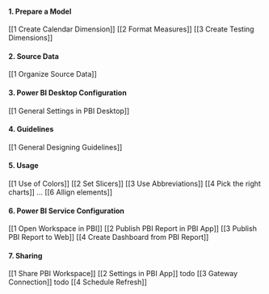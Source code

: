 #### 1. Prepare a Model
[[1 Create Calendar Dimension]]
[[2 Format Measures]]
[[3 Create Testing Dimensions]]

#### 2. Source Data
[[1 Organize Source Data]]

#### 3. Power BI Desktop Configuration
[[1 General Settings in PBI Desktop]]

#### 4. Guidelines
[[1 General Designing Guidelines]]

#### 5. Usage
[[1 Use of Colors]]
[[2 Set Slicers]]
[[3 Use Abbreviations]]
[[4 Pick the right charts]]
...
[[6 Allign elements]]

#### 6. Power BI Service Configuration
[[1 Open Workspace in PBI]]
[[2 Publish PBI Report in PBI App]]
[[3 Publish PBI Report to Web]]
[[4 Create Dashboard from PBI Report]]

#### 7. Sharing
[[1 Share PBI Workspace]]
[[2 Settings in PBI App]] todo
[[3 Gateway Connection]] todo
[[4 Schedule Refresh]]